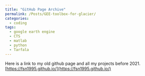 ```yaml
---
title: "GitHub Page Archive"
permalink: /Posts/GEE-toolbox-for-glacier/
categories:
  - coding
tags:
  - google earth engine
  - CTS
  - matlab
  - python
  - Tarfala
---
```


Here is a link to my old github page and all my projects before 2021.
[https://fsn1995.github.io/](https://fsn1995.github.io/)